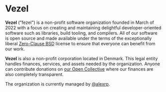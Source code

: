 # Vezel

**Vezel** ("fezel") is a non-profit software organization founded in March of
2022 with a focus on creating and maintaining delightful developer-oriented
software such as libraries, build tooling, and compilers. All of our software is
open source and made available under the terms of the exceptionally liberal
[Zero-Clause BSD](https://opensource.org/licenses/0BSD) license to ensure that
everyone can benefit from our work.

**Vezel** is also a non-profit corporation located in Denmark. This legal entity
handles finances, services, and assets needed by the organization. Anyone can
contribute donations on [our Open Collective](https://opencollective.com/vezel)
where our finances are also completely transparent.

The organization is currently managed by [@alexrp](https://github.com/alexrp).
